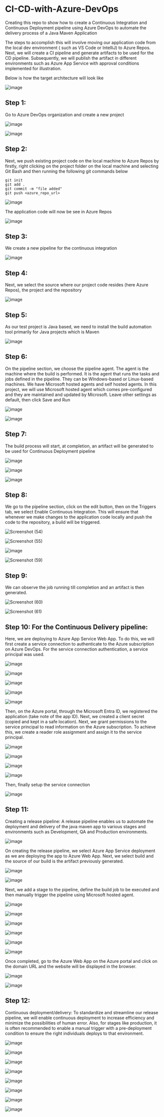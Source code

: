 # CI-CD-with-Azure-DevOps
Creating this repo to show how to create a Continuous Integration and Continuous Deployment pipeline using Azure DevOps to automate the delivery process of a Java Maven Application

The steps to accomplish this will involve moving our application code from the local dev environment ( such as VS Code or IntelliJ) to Azure Repos. Next, we will create a CI pipeline and generate artifacts to be used for the CD pipeline. Subsequently, we will publish the artifact in different environments such as Azure App Service with approval conditions implemented for illustration.

Below is how the target architecture will look like

![image](https://github.com/kenchuks44/CI-CD-with-Azure-DevOps/assets/88329191/9e9080b0-d9d8-4060-a174-33735c427b39)


## Step 1: 
Go to Azure DevOps organization and create a new project

![image](https://github.com/kenchuks44/CI-CD-with-Azure-DevOps/assets/88329191/7dcdc08a-b857-40b6-9219-51747c87e441)


![image](https://github.com/kenchuks44/CI-CD-with-Azure-DevOps/assets/88329191/8e714bcb-e482-4b9e-a5db-b0b45811dd81)


## Step 2: 
Next, we push existing project code on the local machine to Azure Repos by firstly, right clicking on the project folder on the local machine and selecting Git Bash and then running the following git commands below

```
git init
git add .
git commit -m "file added"
git push <azure_repo_url>
```

![image](https://github.com/kenchuks44/CI-CD-with-Azure-DevOps/assets/88329191/724e3a2b-b4f5-489c-adb3-659c068b8e8f)


The application code will now be see in Azure Repos

![image](https://github.com/kenchuks44/CI-CD-with-Azure-DevOps/assets/88329191/c77bde30-38cd-43db-9def-3d14a92ee541)


## Step 3: 
We create a new pipeline for the continuous integration

![image](https://github.com/kenchuks44/CI-CD-with-Azure-DevOps/assets/88329191/28f1b2c6-04d4-4af7-ae74-d65cbef5859a)


## Step 4: 
Next, we select the source where our project code resides (here Azure Repos), the project and the repository

![image](https://github.com/kenchuks44/CI-CD-with-Azure-DevOps/assets/88329191/ead0b523-ca35-4207-a719-b1d2687081ea)


## Step 5: 
As our test project is Java based, we need to install the build automation tool primarily for Java projects which is Maven

![image](https://github.com/kenchuks44/CI-CD-with-Azure-DevOps/assets/88329191/93148353-15bf-499f-b319-337e52028f22)


## Step 6: 
On the pipeline section, we choose the pipeline agent. The agent is the machine where the build is performed. It is the agent that runs the tasks and jobs defined in the pipeline. They can be WIndows-based or Linux-based machines. We have Microsoft hosted agents and self hosted agents. In this project, we will use Microsoft hosted agent which comes pre-configured and they are maintained and updated by Microsoft. Leave other settings as default, then click Save and Run

![image](https://github.com/kenchuks44/CI-CD-with-Azure-DevOps/assets/88329191/0abcb958-cd16-4a94-997b-74be9c84d6f4)


![image](https://github.com/kenchuks44/CI-CD-with-Azure-DevOps/assets/88329191/b0a76656-994e-48f4-88fb-41ac5c6ea49f)


## Step 7: 
The build process will start, at completion, an artifact will be generated to be used for Continuous Deployment pipeline

![image](https://github.com/kenchuks44/CI-CD-with-Azure-DevOps/assets/88329191/43cd396f-266e-413c-af74-cf3f7a83daea)


![image](https://github.com/kenchuks44/CI-CD-with-Azure-DevOps/assets/88329191/666f50d6-4428-4079-93b9-aac81983bc2f)


![image](https://github.com/kenchuks44/CI-CD-with-Azure-DevOps/assets/88329191/8c8a2616-c30a-493c-ad48-f17b5bbe6f63)


## Step 8: 
We go to the pipeline section, click on the edit button, then on the Triggers tab, we select Enable Continuous Integration. This will ensure that whenever we make changes to the application code locally and push the code to the repository, a build will be triggered.

![Screenshot (54)](https://github.com/kenchuks44/CI-CD-with-Azure-DevOps/assets/88329191/a1e30df3-8f89-43ca-80e6-34faa9a5c874)



![Screenshot (55)](https://github.com/kenchuks44/CI-CD-with-Azure-DevOps/assets/88329191/708b3dc0-ff58-406b-8f89-7eae1ffb0a01)



![image](https://github.com/kenchuks44/CI-CD-with-Azure-DevOps/assets/88329191/aced5202-96a6-42e9-80c4-d25e2ac04c1c)


![Screenshot (59)](https://github.com/kenchuks44/CI-CD-with-Azure-DevOps/assets/88329191/3299caa0-ad07-41b8-b41e-07b40fd6d33b)



## Step 9: 
We can observe the job running till completion and an artifact is then generated.

![Screenshot (60)](https://github.com/kenchuks44/CI-CD-with-Azure-DevOps/assets/88329191/f9d33c5e-0639-47cc-9dc1-34441cb874d1)



![Screenshot (61)](https://github.com/kenchuks44/CI-CD-with-Azure-DevOps/assets/88329191/e16ecba8-015f-4529-a906-60c396f251e4)



## Step 10: For the Continuous Delivery pipeline:
Here, we are deploying to Azure App Service Web App. To do this, we will first create a service connection to authenticate to the Azure subscription on Azure DevOps. For the service connection authentication, a service principal was used. 

![image](https://github.com/kenchuks44/CI-CD-with-Azure-DevOps/assets/88329191/c743f6a1-8412-4638-8311-0b479cd38cf5)

![image](https://github.com/kenchuks44/CI-CD-with-Azure-DevOps/assets/88329191/24bfd32f-8dd3-4cbb-9347-e32dfae99712)

![image](https://github.com/kenchuks44/CI-CD-with-Azure-DevOps/assets/88329191/dc71ffe3-9602-4ff4-8407-9f441b922f38)

![image](https://github.com/kenchuks44/CI-CD-with-Azure-DevOps/assets/88329191/f4bab06c-0c85-40f5-bd23-ff7bee1def0a)

![image](https://github.com/kenchuks44/CI-CD-with-Azure-DevOps/assets/88329191/d3921f62-0be6-4f10-ba1d-edb16c0153df)

Then, on the Azure portal, through the Microsoft Entra ID, we registered the application (take note of the app ID). Next, we created a client secret (copied and kept in a safe location). Next, we grant permissions to the service principal to read information on the Azure subscription. To achieve this, we create a reader role assignment and assign it to the service principal.

![image](https://github.com/kenchuks44/CI-CD-with-Azure-DevOps/assets/88329191/5ba9daae-dd8b-4fd7-9851-42063792c25d)

![image](https://github.com/kenchuks44/CI-CD-with-Azure-DevOps/assets/88329191/9b2a676c-11e5-4ac1-8dad-3bfc1b70bcee)

![image](https://github.com/kenchuks44/CI-CD-with-Azure-DevOps/assets/88329191/be934b46-d315-41d7-94b8-18e28bd93399)

![image](https://github.com/kenchuks44/CI-CD-with-Azure-DevOps/assets/88329191/a5aa97a9-8b45-449f-aed7-3ad413072587)

Then, finally setup the service connection

![image](https://github.com/kenchuks44/CI-CD-with-Azure-DevOps/assets/88329191/a64651d2-fcdb-4594-869b-01583ae2ce02)

## Step 11: 
Creating a release pipeline: A release pipeline enables us to automate the deployment and delivery of the java maven app to various stages and environments such as Development, QA and Production environments.

![image](https://github.com/kenchuks44/CI-CD-with-Azure-DevOps/assets/88329191/070fbada-4b1e-4aea-8d22-a4d16d144b06)

On creating the release pipeline, we select Azure App Service deployment as we are deploying the app to Azure Web App. Next, we select build and the source of our build is the artifact previously generated.

![image](https://github.com/kenchuks44/CI-CD-with-Azure-DevOps/assets/88329191/993d22d5-a92c-40ea-a188-d75ae9b394ae)

![image](https://github.com/kenchuks44/CI-CD-with-Azure-DevOps/assets/88329191/94ff6d79-5f3c-4c9a-a384-b6cfde0bdbbf)

Next, we add a stage to the pipeline, define the build job to be executed and then manually trigger the pipeline using Microsoft hosted agent.

![image](https://github.com/kenchuks44/CI-CD-with-Azure-DevOps/assets/88329191/73c6cc2f-428f-471b-a6b2-c883c479b68c)

![image](https://github.com/kenchuks44/CI-CD-with-Azure-DevOps/assets/88329191/ecd42ad8-68f5-40bd-802a-135a2a2e1845)

![image](https://github.com/kenchuks44/CI-CD-with-Azure-DevOps/assets/88329191/e1bbe9a9-5e8f-4707-8bcb-23f2b602999f)

![image](https://github.com/kenchuks44/CI-CD-with-Azure-DevOps/assets/88329191/43a5fd8a-3449-4736-a318-cb429b9fc5b6)

![image](https://github.com/kenchuks44/CI-CD-with-Azure-DevOps/assets/88329191/dc2e1925-d77a-4f07-af5f-0d7fe17ecd0f)

![image](https://github.com/kenchuks44/CI-CD-with-Azure-DevOps/assets/88329191/73bc8f70-3bf9-475a-8ea9-f3871ab7fa51)

Once completed, go to the Azure Web App on the Azure portal and click on the domain URL and the website will be displayed in the browser.

![image](https://github.com/kenchuks44/CI-CD-with-Azure-DevOps/assets/88329191/cc3c5f4a-45bd-494c-a4ce-43addbc426e5)

![image](https://github.com/kenchuks44/CI-CD-with-Azure-DevOps/assets/88329191/5fe7357f-53f5-4c01-94c4-e23f47ec670a)

## Step 12: 
Continuous deployment/delivery: To standardize and streamline our release pipeline, we will enable continuous deployment to increase efficiency and minimize the possibilities of human error. Also, for stages like production, it is often recommended to enable a manual trigger with a pre-deployment condition to ensure the right individuals deploys to that environment.

![image](https://github.com/kenchuks44/CI-CD-with-Azure-DevOps/assets/88329191/493f66dd-ea64-4f08-b851-7ba7cb428e82)

![image](https://github.com/kenchuks44/CI-CD-with-Azure-DevOps/assets/88329191/358ad467-58ae-4311-a642-df7f5a529ef0)

![image](https://github.com/kenchuks44/CI-CD-with-Azure-DevOps/assets/88329191/1d0113ea-369f-44eb-8a21-11b6bda8d20f)

![image](https://github.com/kenchuks44/CI-CD-with-Azure-DevOps/assets/88329191/4bbaafc3-8b34-4af4-9c4c-f06f83e4e1b1)

![image](https://github.com/kenchuks44/CI-CD-with-Azure-DevOps/assets/88329191/0e490bec-278e-4619-ae86-c690d4255e82)

![image](https://github.com/kenchuks44/CI-CD-with-Azure-DevOps/assets/88329191/3bf5becd-51d7-4882-8384-93b4c8133a8a)

![image](https://github.com/kenchuks44/CI-CD-with-Azure-DevOps/assets/88329191/ff7de415-7f20-4af4-8421-24541c079415)

![image](https://github.com/kenchuks44/CI-CD-with-Azure-DevOps/assets/88329191/586aad1a-535c-407d-9417-25350c727534)


































